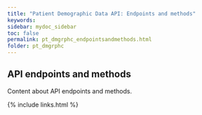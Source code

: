 ```yaml
---
title: "Patient Demographic Data API: Endpoints and methods"
keywords: 
sidebar: mydoc_sidebar
toc: false
permalink: pt_dmgrphc_endpointsandmethods.html
folder: pt_dmgrphc
---
```


## API endpoints and methods

Content about API endpoints and methods.


{% include links.html %}